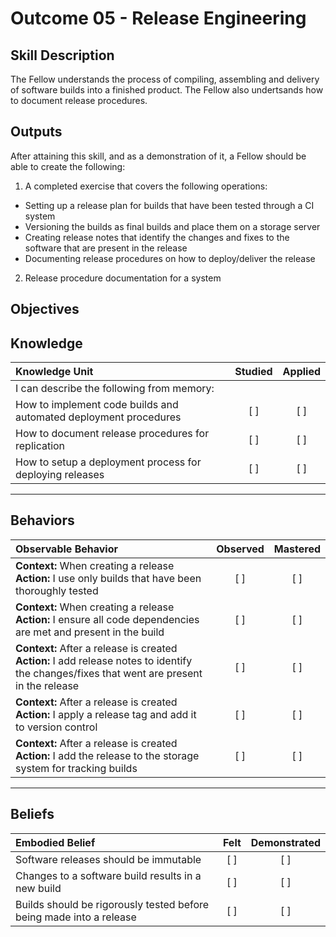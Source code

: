 # Outcome 05 - Release Engineering

Skill Description
-----------------
The Fellow understands the process of compiling, assembling and delivery of software builds into a finished product. The Fellow also undertsands how to document release procedures.


Outputs
-------
After attaining this skill, and as a demonstration of it, a Fellow should be able to create the following:

1. A completed exercise that covers the following operations:
  - Setting up a release plan for builds that have been tested through a CI system
  - Versioning the builds as final builds and place them on a storage server
  - Creating release notes that identify the changes and fixes to the software that are present in the release
  - Documenting release procedures on how to deploy/deliver the release
2. Release procedure documentation for a system



**Objectives**
--------------


## **Knowledge**

| Knowledge Unit   |      Studied      | Applied |
|:-----------------|:-----------------:|:-------:|
| I can describe the following from memory:| | |
| How to implement code builds and automated deployment procedures | [ ] | [ ] |
| How to document release procedures for replication | [ ] | [ ] |
| How to setup a deployment process for deploying releases  | [ ] | [ ] |


----------------


## **Behaviors**

| Observable Behavior   |      Observed      | Mastered |
|:----------------------|:------------------:|:--------:|
| **Context:** When creating a release **Action:** I use only builds that have been thoroughly tested | [ ] | [ ] |
| **Context:** When creating a release **Action:** I ensure all code dependencies are met and present in the build | [ ] | [ ] |
| **Context:** After a release is created **Action:** I add release notes to identify the changes/fixes that went are present in the release | [ ] | [ ] |
| **Context:** After a release is created **Action:** I apply a release tag and add it to version control | [ ] | [ ] |
| **Context:** After a release is created **Action:** I add the release to the storage system for tracking builds | [ ] | [ ] |


--------------


## **Beliefs**

| Embodied Belief   |      Felt          | Demonstrated |
|:------------------|:------------------:|:------------:|
| Software releases should be immutable | [ ] | [ ] |
| Changes to a software build results in a new build | [ ] | [ ] |
| Builds should be rigorously tested before being made into a release | [ ] | [ ] |
